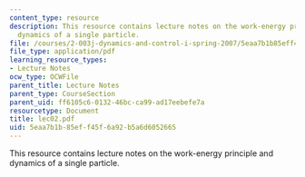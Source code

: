 ```yaml
---
content_type: resource
description: This resource contains lecture notes on the work-energy principle and
  dynamics of a single particle.
file: /courses/2-003j-dynamics-and-control-i-spring-2007/5eaa7b1b85eff45f6a92b5a6d6052665_lec02.pdf
file_type: application/pdf
learning_resource_types:
- Lecture Notes
ocw_type: OCWFile
parent_title: Lecture Notes
parent_type: CourseSection
parent_uid: ff6105c6-0132-46bc-ca99-ad17eebefe7a
resourcetype: Document
title: lec02.pdf
uid: 5eaa7b1b-85ef-f45f-6a92-b5a6d6052665
---
```

This resource contains lecture notes on the work-energy principle and dynamics of a single particle.